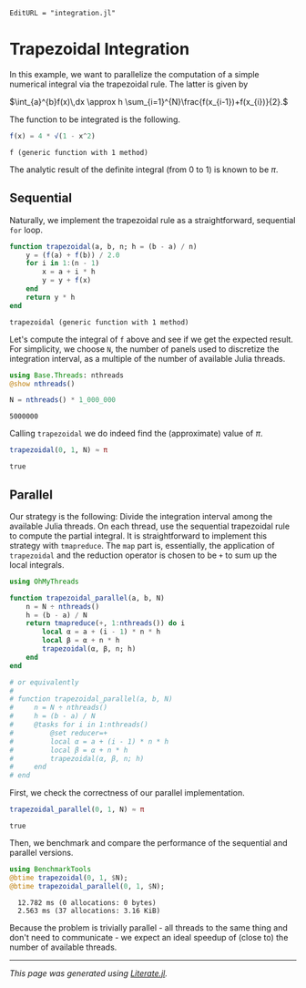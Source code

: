 ```@meta
EditURL = "integration.jl"
```

# Trapezoidal Integration

In this example, we want to parallelize the computation of a simple numerical integral
via the trapezoidal rule. The latter is given by

$\int_{a}^{b}f(x)\,dx \approx h \sum_{i=1}^{N}\frac{f(x_{i-1})+f(x_{i})}{2}.$

The function to be integrated is the following.

````julia
f(x) = 4 * √(1 - x^2)
````

````
f (generic function with 1 method)
````

The analytic result of the definite integral (from 0 to 1) is known to be $\pi$.

## Sequential

Naturally, we implement the trapezoidal rule as a straightforward, sequential `for` loop.

````julia
function trapezoidal(a, b, n; h = (b - a) / n)
    y = (f(a) + f(b)) / 2.0
    for i in 1:(n - 1)
        x = a + i * h
        y = y + f(x)
    end
    return y * h
end
````

````
trapezoidal (generic function with 1 method)
````

Let's compute the integral of `f` above and see if we get the expected result.
For simplicity, we choose `N`, the number of panels used to discretize the integration
interval, as a multiple of the number of available Julia threads.

````julia
using Base.Threads: nthreads
@show nthreads()

N = nthreads() * 1_000_000
````

````
5000000
````

Calling `trapezoidal` we do indeed find the (approximate) value of $\pi$.

````julia
trapezoidal(0, 1, N) ≈ π
````

````
true
````

## Parallel

Our strategy is the following: Divide the integration interval among the available
Julia threads. On each thread, use the sequential trapezoidal rule to compute the partial
integral.
It is straightforward to implement this strategy with `tmapreduce`. The `map` part
is, essentially, the application of `trapezoidal` and the reduction operator is chosen to
be `+` to sum up the local integrals.

````julia
using OhMyThreads

function trapezoidal_parallel(a, b, N)
    n = N ÷ nthreads()
    h = (b - a) / N
    return tmapreduce(+, 1:nthreads()) do i
        local α = a + (i - 1) * n * h
        local β = α + n * h
        trapezoidal(α, β, n; h)
    end
end

# or equivalently
#
# function trapezoidal_parallel(a, b, N)
#     n = N ÷ nthreads()
#     h = (b - a) / N
#     @tasks for i in 1:nthreads()
#         @set reducer=+
#         local α = a + (i - 1) * n * h
#         local β = α + n * h
#         trapezoidal(α, β, n; h)
#     end
# end
````

First, we check the correctness of our parallel implementation.

````julia
trapezoidal_parallel(0, 1, N) ≈ π
````

````
true
````

Then, we benchmark and compare the performance of the sequential and parallel versions.

````julia
using BenchmarkTools
@btime trapezoidal(0, 1, $N);
@btime trapezoidal_parallel(0, 1, $N);
````

````
  12.782 ms (0 allocations: 0 bytes)
  2.563 ms (37 allocations: 3.16 KiB)

````

Because the problem is trivially parallel - all threads to the same thing and don't need
to communicate - we expect an ideal speedup of (close to) the number of available threads.

---

*This page was generated using [Literate.jl](https://github.com/fredrikekre/Literate.jl).*

